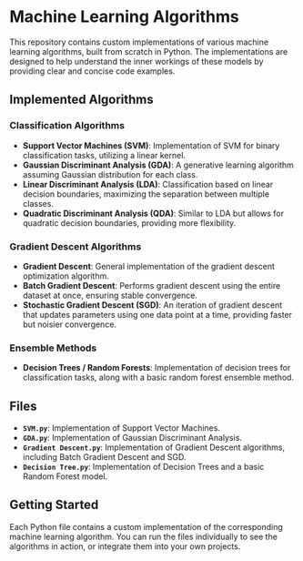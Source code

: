 # Machine Learning Algorithms

This repository contains custom implementations of various machine learning algorithms, built from scratch in Python. The implementations are designed to help understand the inner workings of these models by providing clear and concise code examples.

## Implemented Algorithms

### Classification Algorithms
- **Support Vector Machines (SVM)**: Implementation of SVM for binary classification tasks, utilizing a linear kernel.
- **Gaussian Discriminant Analysis (GDA)**: A generative learning algorithm assuming Gaussian distribution for each class.
- **Linear Discriminant Analysis (LDA)**: Classification based on linear decision boundaries, maximizing the separation between multiple classes.
- **Quadratic Discriminant Analysis (QDA)**: Similar to LDA but allows for quadratic decision boundaries, providing more flexibility.

### Gradient Descent Algorithms
- **Gradient Descent**: General implementation of the gradient descent optimization algorithm.
- **Batch Gradient Descent**: Performs gradient descent using the entire dataset at once, ensuring stable convergence.
- **Stochastic Gradient Descent (SGD)**: An iteration of gradient descent that updates parameters using one data point at a time, providing faster but noisier convergence.

### Ensemble Methods
- **Decision Trees / Random Forests**: Implementation of decision trees for classification tasks, along with a basic random forest ensemble method.

## Files

- **`SVM.py`**: Implementation of Support Vector Machines.
- **`GDA.py`**: Implementation of Gaussian Discriminant Analysis.
- **`Gradient Descent.py`**: Implementation of Gradient Descent algorithms, including Batch Gradient Descent and SGD.
- **`Decision Tree.py`**: Implementation of Decision Trees and a basic Random Forest model.

## Getting Started

Each Python file contains a custom implementation of the corresponding machine learning algorithm. You can run the files individually to see the algorithms in action, or integrate them into your own projects.
